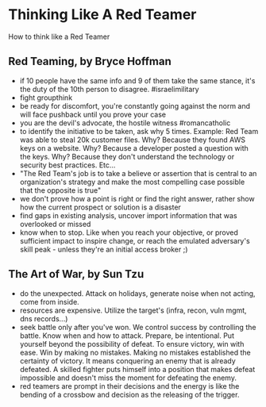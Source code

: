 # Thinking Like A Red Teamer
How to think like a Red Teamer

## Red Teaming, by Bryce Hoffman
- if 10 people have the same info and 9 of them take the same stance, it's the duty of the 10th person to disagree. #israelimilitary
- fight groupthink
- be ready for discomfort, you're constantly going against the norm and will face pushback until you prove your case
- you are the devil's advocate, the hostile witness #romancatholic
- to identify the initiative to be taken, ask why 5 times. Example: Red Team was able to steal 20k customer files. Why? Because they found AWS keys on a website. Why? Because a developer posted a question with the keys. Why? Because they don't understand the technology or security best practices. Etc...
- "The Red Team's job is to take a believe or assertion that is central to an organization's strategy and make the most compelling case possible that the opposite is true"
- we don't prove how a point is right or find the right answer, rather show how the current prospect or solution is a disaster
- find gaps in existing analysis, uncover import information that was overlooked or missed
- know when to stop. Like when you reach your objective, or proved sufficient impact to inspire change, or reach the emulated adversary's skill peak - unless they're an initial access broker ;)

## The Art of War, by Sun Tzu
- do the unexpected. Attack on holidays, generate noise when not acting, come from inside. 
- resources are expensive. Utilize the target's (infra, recon, vuln mgmt, dns records...)
- seek battle only after you've won. We control success by controlling the battle. Know when and how to attack. Prepare, be intentional. Put yourself beyond the possibility of defeat. To ensure victory, win with ease. Win by making no mistakes. Making no mistakes established the certainty of victory. It means conquering an enemy that is already defeated. A skilled fighter puts himself into a position that makes defeat impossible and doesn't miss the moment for defeating the enemy.
- red teamers are prompt in their decisions and the energy is like the bending of a crossbow and decision as the releasing of the trigger. 
